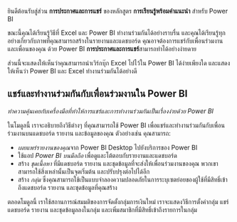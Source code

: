 ยินดีต้อนรับสู่ส่วน **การประกาศและการแชร์** ของหลักสูตร **การเรียนรู้พร้อมคำแนะนำ** สำหรับ Power BI

ขณะนี้คุณได้เรียนรู้วิธีที่ Excel และ Power BI ทำงานร่วมกันได้อย่างราบรื่น และคุณได้เรียนรู้ทุกอย่างเกี่ยวกับภาพที่คุณสามารถสร้างในรายงานและแดชบอร์ด คุณอาจต้องการแชร์กับเพื่อนร่วมงานและเพื่อนของคุณ ด้วย Power BI **การประกาศและการแชร์**สามารถทำได้อย่างง่ายดาย

ส่วนนี้จะแสดงให้เห็นว่าคุณสามารถนำเวิร์กบุ๊ก Excel ไปไว้ใน Power BI ได้ง่ายเพียงใด และแสดงให้เห็นว่า Power BI และ Excel ทำงานร่วมกันได้อย่างดี

## <a name="share-and-collaborate-with-colleagues-in-power-bi"></a>แชร์และทำงานร่วมกันกับเพื่อนร่วมงานใน Power BI
*ทำความคุ้นเคยกับเครื่องมือที่ทำให้การแชร์และการทำงานร่วมกันเป็นเรื่องง่ายด้วย Power BI*

ในโมดูลนี้ เราจะอธิบายถึงวิธีต่างๆ ที่คุณสามารถใช้ Power BI เพื่อแชร์และทำงานร่วมกันกับเพื่อนร่วมงานบนแดชบอร์ด รายงาน และข้อมูลของคุณ ตัวอย่างเช่น คุณสามารถ:

* *เผยแพร่รายงานของคุณ*จาก Power BI Desktop ไปยังบริการของ Power BI
* ใช้แอป *Power BI บนมือถือ* เพื่อดูและโต้ตอบกับรายงานและแดชบอร์ด
* สร้าง *ชุดเนื้อหา* ที่มีแดชบอร์ด รายงาน และชุดข้อมูลที่จะส่งให้เพื่อนร่วมงานของคุณ พวกเขาสามารถใช้สิ่งเหล่านั้นเป็นจุดเริ่มต้น และปรับปรุงต่อไปได้อีก
* สร้าง *กลุ่ม* ซึ่งคุณสามารถใช้เป็นแบบจำลองความปลอดภัยในการระบุเซตย่อยของผู้ใช้ที่มีสิทธิ์เข้าถึงแดชบอร์ด รายงาน และชุดข้อมูลที่คุณสร้าง

ตลอดโมดูลนี้ เราใช้สถานการณ์สมมติของการจัดตั้งกลุ่มการเงินใหม่ เราจะแสดงวิธีการตั้งค่ากลุ่ม แชร์แดชบอร์ด รายงาน และชุดข้อมูลลงในกลุ่ม และเพิ่มสมาชิกที่มีสิทธิ์เข้าถึงรายการในกลุ่ม

